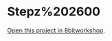 Stepz%202600
=====

[Open this project in 8bitworkshop](http://8bitworkshop.com/redir.html?platform=vcs&githubURL=https%3A%2F%2Fgithub.com%2F1888games%2FStepz-2600&file=main.asm).
